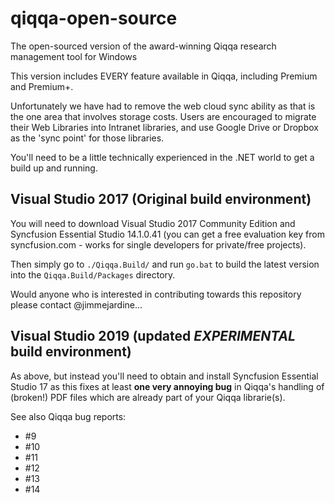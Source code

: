# qiqqa-open-source

The open-sourced version of the award-winning Qiqqa research management tool for Windows

This version includes EVERY feature available in Qiqqa, including Premium and Premium+.

Unfortunately we have had to remove the web cloud sync ability as that is the one area that involves storage costs.  Users are encouraged to migrate their Web Libraries into Intranet libraries, and use Google Drive or Dropbox as the 'sync point' for those libraries.

You'll need to be a little technically experienced in the .NET world to get a build up and running.


## Visual Studio 2017 (Original build environment)

You will need to download Visual Studio 2017 Community Edition and Syncfusion Essential Studio 14.1.0.41 (you can get a free evaluation key from syncfusion.com - works for single developers for private/free projects).
  
Then simply go to `./Qiqqa.Build/` and run `go.bat` to build the latest version into the `Qiqqa.Build/Packages` directory.

Would anyone who is interested in contributing towards this repository please contact @jimmejardine...


## Visual Studio 2019 (updated *EXPERIMENTAL* build environment)

As above, but instead you'll need to obtain and install Syncfusion Essential Studio 17 as this fixes at least **one very annoying bug** in Qiqqa's handling of (broken!) PDF files which are already part of your Qiqqa librarie(s).

See also Qiqqa bug reports:

- #9
- #10
- #11
- #12
- #13
- #14


